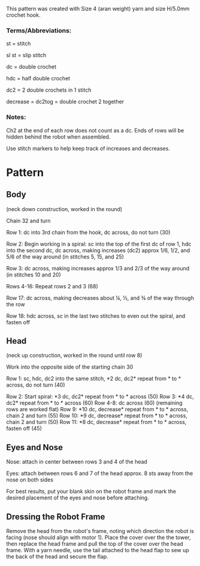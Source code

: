 This pattern was created with Size 4 (aran weight) yarn and size H/5.0mm crochet hook.

### Terms/Abbreviations:
st = stitch

sl st = slip stitch

dc = double crochet

hdc = half double crochet

dc2 = 2 double crochets in 1 stitch

decrease = dc2tog = double crochet 2 together

### Notes:
Ch2 at the end of each row does not count as a dc. Ends of rows will be hidden behind the robot when assembled.

Use stitch markers to help keep track of increases and decreases.

# Pattern

## Body

(neck down construction, worked in the round)

Chain 32 and turn 

Row 1: dc into 3rd chain from the hook, dc across, do not turn (30)

Row 2: Begin working in a spiral: sc into the top of the first dc of row 1, hdc into the second dc, dc across, making increases (dc2) approx 1/6, 1/2, and 5/6 of the way around (in stitches 5, 15, and 25)

Row 3: dc across, making increases approx 1/3 and 2/3 of the way around (in stitches 10 and 20)

Rows 4-16: Repeat rows 2 and 3 (68)

Row 17: dc across, making decreases about ¼, ½, and ¾ of the way through the row

Row 18: hdc across, sc in the last two stitches to even out the spiral, and fasten off

## Head

(neck up construction, worked in the round until row 8)

Work into the opposite side of the starting chain 30

Row 1: sc, hdc, dc2 into the same stitch, \*2 dc, dc2\* repeat from \* to \* across, do not turn (40)

Row 2: Start spiral: \*3 dc, dc2\* repeat from \* to \* across (50)
Row 3: \*4 dc, dc2\* repeat from \* to \* across (60)
Row 4-8: dc across (60)
(remaining rows are worked flat)
Row 9: \*10 dc, decrease\* repeat from \* to \* across, chain 2 and turn (55)
Row 10: \*9 dc, decrease\* repeat from \* to \* across, chain 2 and turn (50)
Row 11: \*8 dc, decrease\* repeat from \* to \* across, fasten off (45)

## Eyes and Nose

Nose: attach in center between rows 3 and 4 of the head

Eyes: attach between rows 6 and 7 of the head approx. 8 sts away from the nose on both sides

For best results, put your blank skin on the robot frame and mark the desired placement of the eyes and nose before attaching.

## Dressing the Robot Frame

Remove the head from the robot's frame, noting which direction the robot is facing (nose should align with motor 1). Place the cover over the the tower, then replace the head frame and pull the top of the cover over the head frame. With a yarn needle, use the tail attached to the head flap to sew up the back of the head and secure the flap.
